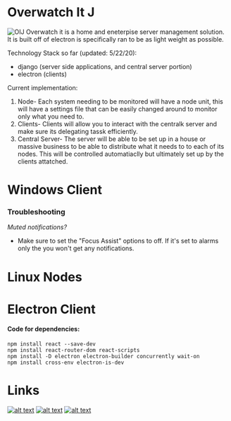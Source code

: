 # Overwatch It J
![OIJ](/Resources/Logo/Overwatch_It_J_Logo.png?raw=true "OIJ")
Overwatch it is a home and eneterpise server management solution. It is built off of electron is specifically ran to be as light weight as possible. 

Technology Stack so far (updated: 5/22/20):
- django (server side applications, and central server portion)
- electron (clients)


Current implementation:
1. Node- Each system needing to be monitored will have a node unit, this will have a settings file that can be easily changed around to monitor only what you need to.
2. Clients- Clients will allow you to interact with the centralk server and make sure its delegating tassk efficiently.
3. Central Server- The server will be able to be set up in a house or massive business to be able to distribute what it needs to to each of its nodes. This will be controlled automatiaclly but ultimately set up by the clients attatched.


# Windows Client
### Troubleshooting
*Muted notifications?*
- Make sure to set the "Focus Assist" options to off. If it's set to alarms only the you won't get any notifications.

# Linux Nodes

# Electron Client
#### Code for dependencies:
```
npm install react --save-dev
npm install react-router-dom react-scripts
npm install -D electron electron-builder concurrently wait-on
npm install cross-env electron-is-dev
``` 
# Links
<!-- Please don't remove this: Grab your social icons from https://github.com/carlsednaoui/gitsocial -->
<!-- display the social media buttons in your README -->
[![alt text][4.1]][4]
[![alt text][5.1]][5]
[![alt text][6.1]][6]

<!-- icons with padding -->
[4.1]: https://i.imgur.com/Dc6HxtY.png (Trello)
[5.1]: https://i.imgur.com/kVtU3B7.png (discord icon with padding)
[6.1]: https://i.imgur.com/ls0UWAx.png (github icon with padding)


<!-- links to your social media accounts -->
<!-- update these accordingly -->
[4]: https://trello.com/b/Cy5V0pgH/overwatch-it-j
[5]: https://discord.gg/nAcrx7q
[6]: https://github.com/joelawm
